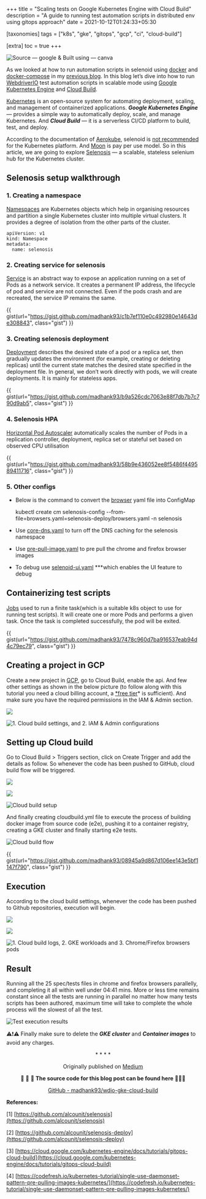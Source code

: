 +++
title = "Scaling tests on Google Kubernetes Engine with Cloud Build"
description = "A guide to running test automation scripts in distributed env using gitops approach"
date = 2021-10-12T01:24:33+05:30

[taxonomies]
tags = ["k8s", "gke", "gitops", "gcp", "ci", "cloud-build"]

[extra]
toc = true
+++

![Source — google & Built using — canva](https://cdn-images-1.medium.com/max/4480/1*tP8OkC__HFt0ctvKVm3nvw.png)

As we looked at how to run automation scripts in selenoid using [docker](https://www.docker.com/) and [docker-compose](https://docs.docker.com/compose/) in my [previous blog](https://medium.com/testvagrant/running-webdriverio-tests-in-containers-871e0238e31f). In this blog let’s dive into how to run [WebdriverIO](https://webdriver.io/) test automation scripts in scalable mode using [Google Kubernetes Engine](https://cloud.google.com/kubernetes-engine) and [Cloud Build](https://cloud.google.com/build).

[Kubernetes](https://kubernetes.io/docs/concepts/overview/what-is-kubernetes/) is an open-source system for automating deployment, scaling, and management of containerized applications. **_Google Kubernetes Engine_** — provides a simple way to automatically deploy, scale, and manage Kubernetes. And **_Cloud Build_** — it is a serverless CI/CD platform to build, test, and deploy.

According to the documentation of [Aerokube](https://aerokube.com/), selenoid is [not recommended](https://aerokube.com/selenoid/latest/#_selenoid_in_kubernetes) for the Kubernetes platform. And [Moon](https://aerokube.com/moon/) is pay per use model. So in this article, we are going to explore [Selenosis](https://github.com/alcounit/selenosis) — a scalable, stateless selenium hub for the Kubernetes cluster.

## Selenosis setup walkthrough

### 1. Creating a namespace

[Namespaces](https://kubernetes.io/docs/concepts/overview/working-with-objects/namespaces/) are Kubernetes objects which help in organising resources and partition a single Kubernetes cluster into multiple virtual clusters. It provides a degree of isolation from the other parts of the cluster.

    apiVersion: v1
    kind: Namespace
    metadata:
      name: selenosis

### 2. Creating service for selenosis

[Service](https://kubernetes.io/docs/concepts/services-networking/service/) is an abstract way to expose an application running on a set of Pods as a network service. It creates a permanent IP address, the lifecycle of pod and service are not connected. Even if the pods crash and are recreated, the service IP remains the same.

{{ gist(url="https://gist.github.com/madhank93/c1b7ef110e0c492980e14643de308843", class="gist") }}

### 3. Creating selenosis deployment

[Deployment](https://kubernetes.io/docs/concepts/workloads/controllers/deployment/) describes the desired state of a pod or a replica set, then gradually updates the environment (for example, creating or deleting replicas) until the current state matches the desired state specified in the deployment file. In general, we don’t work directly with pods, we will create deployments. It is mainly for stateless apps.

{{ gist(url="https://gist.github.com/madhank93/b9a526cdc7063e88f7db7b7c790d9ab5", class="gist") }}

### 4. Selenosis HPA

[Horizontal Pod Autoscaler](https://kubernetes.io/docs/tasks/run-application/horizontal-pod-autoscale-walkthrough/) automatically scales the number of Pods in a replication controller, deployment, replica set or stateful set based on observed CPU utilisation

{{ gist(url="https://gist.github.com/madhank93/58b9e436052ee8f5486f449589411716", class="gist") }}

### 5. Other configs

- Below is the command to convert the [browser](https://gist.github.com/madhank93/4957d448ac1814587392705e377da908#file-browsers-yaml) yaml file into ConfigMap

  kubectl create cm selenosis-config --from-file=browsers.yaml=selenosis-deploy/browsers.yaml -n selenosis

- Use [core-dns.yaml](https://gist.github.com/madhank93/3d6f62ffd72c5a3b31bb13970ebd9bfa#file-06-coredns-yaml) to turn off the DNS caching for the selenosis namespace

- Use [pre-pull-image.yaml](https://gist.github.com/madhank93/9f7329dd203a23a176c0d84b212ce5c7#file-07-pre-pull-images-yml) to pre pull the chrome and firefox browser images

- To debug use [selenoid-ui.yaml](https://gist.github.com/madhank93/e92e5729b10a9dc695da3b464f5c4754#file-04-selenoid-ui-yaml) \*\*\*which enables the UI feature to debug

## Containerizing test scripts

[Jobs](https://kubernetes.io/docs/concepts/workloads/controllers/job/) used to run a finite task(which is a suitable k8s object to use for running test scripts). It will create one or more Pods and performs a given task. Once the task is completed successfully, the pod will be exited.

{{ gist(url="https://gist.github.com/madhank93/7478c960d7ba916537eab94d4c79ec79", class="gist") }}

## Creating a project in GCP

Create a new project in [GCP](https://cloud.google.com/), go to Cloud Build, enable the api. And few other settings as shown in the below picture (to follow along with this tutorial you need a cloud billing account, a [\*free tier](https://cloud.google.com/free/docs/gcp-free-tier)\* is sufficient). And make sure you have the required permissions in the IAM & Admin section.

![](https://cdn-images-1.medium.com/max/5744/1*9DYaVACXkkGlkbADj9c1mA.png)

![1. Cloud build settings, and 2. IAM & Admin configurations](https://cdn-images-1.medium.com/max/5740/1*Zx80UpKCM1U39eDE5FHSKw.png)

## Setting up Cloud build

Go to Cloud Build > Triggers section, click on Create Trigger and add the details as follow. So whenever the code has been pushed to GitHub, cloud build flow will be triggered.

![](https://cdn-images-1.medium.com/max/3248/1*M5yfmgYvTirnI2rGs-KDBg.png)

![](https://cdn-images-1.medium.com/max/2312/1*Sa50IIagaW4QOu6L_1M-ew.png)

![Cloud build setup](https://cdn-images-1.medium.com/max/2572/1*NwPfm264-JF_UJWTaRdE1w.png)

And finally creating cloudbuild.yml file to execute the process of building docker image from source code (e2e), pushing it to a container registry, creating a GKE cluster and finally starting e2e tests.

![Cloud build flow](https://cdn-images-1.medium.com/max/2000/1*FPjkChOGGmgtvrQyfv1mIg.png)

{{ gist(url="https://gist.github.com/madhank93/08945a9d867d106ee143e5bf1147f790", class="gist") }}

## Execution

According to the cloud build settings, whenever the code has been pushed to Github repositories, execution will begin.

![](https://cdn-images-1.medium.com/max/5764/1*e9qUIU1TH6uQZHuepPuFDQ.png)

![](https://cdn-images-1.medium.com/max/5756/1*PLsmmNbVmcjwoPMIdaqQpA.png)

![1. Cloud build logs, 2. GKE workloads and 3. Chrome/Firefox browsers pods](https://cdn-images-1.medium.com/max/5760/1*UUSVseBqlIF_fOotzKbgjA.png)

## Result

Running all the 25 spec/tests files in chrome and firefox browsers parallelly, and completing it all within well under 04:41 mins. More or less time remains constant since all the tests are running in parallel no matter how many tests scripts has been authored, maximum time will take to complete the whole process will the slowest of all the test.

![Test execution results](https://cdn-images-1.medium.com/max/5744/1*dSPlXLrStA2RjMDdh6zTjQ.png)

⚠️❗⚠️ Finally make sure to delete the **_GKE cluster_** and **_Container images_** to avoid any charges.

<div align="center">* * * *</div>

<center>

Originally published on [Medium](https://medium.com/testvagrant/scaling-tests-on-google-kubernetes-engine-with-cloud-build-624d955f6698)

🌟 🌟 🌟 **The source code for this blog post can be found here** 🌟🌟🌟

[GitHub - madhank93/wdio-gke-cloud-build](https://github.com/madhank93/wdio-gke-cloud-build)

</center>

**References:**

[1] [https://github.com/alcounit/selenosis](https://github.com/alcounit/selenosis)

[2] [https://github.com/alcounit/selenosis-deploy](https://github.com/alcounit/selenosis-deploy)

[3] [https://cloud.google.com/kubernetes-engine/docs/tutorials/gitops-cloud-build](https://cloud.google.com/kubernetes-engine/docs/tutorials/gitops-cloud-build)

[4] [https://codefresh.io/kubernetes-tutorial/single-use-daemonset-pattern-pre-pulling-images-kubernetes/](https://codefresh.io/kubernetes-tutorial/single-use-daemonset-pattern-pre-pulling-images-kubernetes/)
